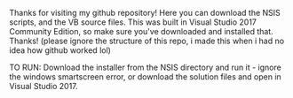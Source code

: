 Thanks for visiting my github repository! Here you can download the NSIS scripts, and the VB source files. This was built in Visual Studio 2017 Community Edition, so make sure you've downloaded and installed that. Thanks! (please ignore the structure of this repo, i made this when i had no idea how github worked lol)

TO RUN:
Download the installer from the NSIS directory and run it - ignore the windows smartscreen error, or download the solution files and open in Visual Studio 2017.

